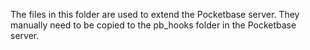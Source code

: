 The files in this folder are used to extend the Pocketbase server.
They manually need to be copied to the pb_hooks folder in the Pocketbase server.

